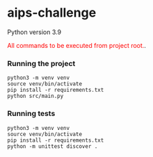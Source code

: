 # aips-challenge

Python version 3.9

<span style="color:red">All commands to be executed from project root.</span>.

### Running the project
```shell
python3 -m venv venv
source venv/bin/activate
pip install -r requirements.txt
python src/main.py
```

### Running tests
```shell
python3 -m venv venv
source venv/bin/activate
pip install -r requirements.txt
python -m unittest discover . 
```